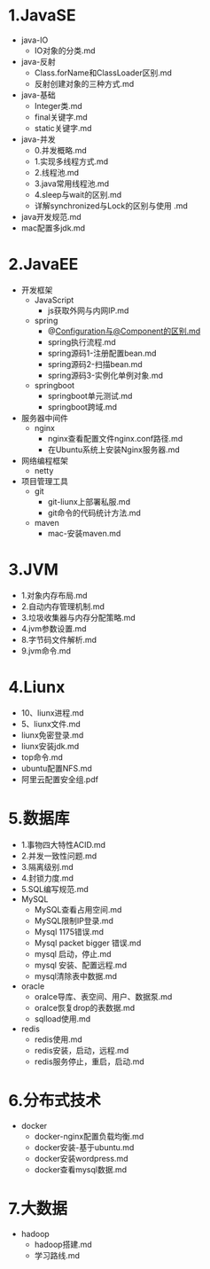 # 1.JavaSE
  - java-IO
     - <a style='text-decoration:none;' href='1.JavaSE/java-IO/IO对象的分类.md'>IO对象的分类.md</a>
  - java-反射
     - <a style='text-decoration:none;' href='1.JavaSE/java-反射/Class.forName和ClassLoader区别.md'>Class.forName和ClassLoader区别.md</a>
     - <a style='text-decoration:none;' href='1.JavaSE/java-反射/反射创建对象的三种方式.md'>反射创建对象的三种方式.md</a>
  - java-基础
     - <a style='text-decoration:none;' href='1.JavaSE/java-基础/Integer类.md'>Integer类.md</a>
     - <a style='text-decoration:none;' href='1.JavaSE/java-基础/final关键字.md'>final关键字.md</a>
     - <a style='text-decoration:none;' href='1.JavaSE/java-基础/static关键字.md'>static关键字.md</a>
  - java-并发
     - <a style='text-decoration:none;' href='1.JavaSE/java-并发/0.并发概略.md'>0.并发概略.md</a>
     - <a style='text-decoration:none;' href='1.JavaSE/java-并发/1.实现多线程方式.md'>1.实现多线程方式.md</a>
     - <a style='text-decoration:none;' href='1.JavaSE/java-并发/2.线程池.md'>2.线程池.md</a>
     - <a style='text-decoration:none;' href='1.JavaSE/java-并发/3.java常用线程池.md'>3.java常用线程池.md</a>
     - <a style='text-decoration:none;' href='1.JavaSE/java-并发/4.sleep与wait的区别.md'>4.sleep与wait的区别.md</a>
     - <a style='text-decoration:none;' href='1.JavaSE/java-并发/详解synchronized与Lock的区别与使用 .md'>详解synchronized与Lock的区别与使用 .md</a>
   - <a style='text-decoration:none;' href='1.JavaSE/java开发规范.md'>java开发规范.md</a>
   - <a style='text-decoration:none;' href='1.JavaSE/mac配置多jdk.md'>mac配置多jdk.md</a>
# 2.JavaEE
  - 开发框架
    - JavaScript
       - <a style='text-decoration:none;' href='2.JavaEE/开发框架/JavaScript/js获取外网与内网IP.md'>js获取外网与内网IP.md</a>
    - spring
       - <a style='text-decoration:none;' href='2.JavaEE/开发框架/spring/@Configuration与@Component的区别.md'>@Configuration与@Component的区别.md</a>
       - <a style='text-decoration:none;' href='2.JavaEE/开发框架/spring/spring执行流程.md'>spring执行流程.md</a>
       - <a style='text-decoration:none;' href='2.JavaEE/开发框架/spring/spring源码1-注册配置bean.md'>spring源码1-注册配置bean.md</a>
       - <a style='text-decoration:none;' href='2.JavaEE/开发框架/spring/spring源码2-扫描bean.md'>spring源码2-扫描bean.md</a>
       - <a style='text-decoration:none;' href='2.JavaEE/开发框架/spring/spring源码3-实例化单例对象.md'>spring源码3-实例化单例对象.md</a>
    - springboot
       - <a style='text-decoration:none;' href='2.JavaEE/开发框架/springboot/springboot单元测试.md'>springboot单元测试.md</a>
       - <a style='text-decoration:none;' href='2.JavaEE/开发框架/springboot/springboot跨域.md'>springboot跨域.md</a>
  - 服务器中间件
    - nginx
       - <a style='text-decoration:none;' href='2.JavaEE/服务器中间件/nginx/nginx查看配置文件nginx.conf路径.md'>nginx查看配置文件nginx.conf路径.md</a>
       - <a style='text-decoration:none;' href='2.JavaEE/服务器中间件/nginx/在Ubuntu系统上安装Nginx服务器.md'>在Ubuntu系统上安装Nginx服务器.md</a>
  - 网络编程框架
    - netty
  - 项目管理工具
    - git
       - <a style='text-decoration:none;' href='2.JavaEE/项目管理工具/git/git-liunx上部署私服.md'>git-liunx上部署私服.md</a>
       - <a style='text-decoration:none;' href='2.JavaEE/项目管理工具/git/git命令的代码统计方法.md'>git命令的代码统计方法.md</a>
    - maven
       - <a style='text-decoration:none;' href='2.JavaEE/项目管理工具/maven/mac-安装maven.md'>mac-安装maven.md</a>
# 3.JVM
   - <a style='text-decoration:none;' href='3.JVM/1.对象内存布局.md'>1.对象内存布局.md</a>
   - <a style='text-decoration:none;' href='3.JVM/2.自动内存管理机制.md'>2.自动内存管理机制.md</a>
   - <a style='text-decoration:none;' href='3.JVM/3.垃圾收集器与内存分配策略.md'>3.垃圾收集器与内存分配策略.md</a>
   - <a style='text-decoration:none;' href='3.JVM/4.jvm参数设置.md'>4.jvm参数设置.md</a>
   - <a style='text-decoration:none;' href='3.JVM/8.字节码文件解析.md'>8.字节码文件解析.md</a>
   - <a style='text-decoration:none;' href='3.JVM/9.jvm命令.md'>9.jvm命令.md</a>
# 4.Liunx
   - <a style='text-decoration:none;' href='4.Liunx/10、liunx进程.md'>10、liunx进程.md</a>
   - <a style='text-decoration:none;' href='4.Liunx/5、liunx文件.md'>5、liunx文件.md</a>
   - <a style='text-decoration:none;' href='4.Liunx/liunx免密登录.md'>liunx免密登录.md</a>
   - <a style='text-decoration:none;' href='4.Liunx/liunx安装jdk.md'>liunx安装jdk.md</a>
   - <a style='text-decoration:none;' href='4.Liunx/top命令.md'>top命令.md</a>
   - <a style='text-decoration:none;' href='4.Liunx/ubuntu配置NFS.md'>ubuntu配置NFS.md</a>
   - <a style='text-decoration:none;' href='4.Liunx/阿里云配置安全组.pdf'>阿里云配置安全组.pdf</a>
# 5.数据库
   - <a style='text-decoration:none;' href='5.数据库/1.事物四大特性ACID.md'>1.事物四大特性ACID.md</a>
   - <a style='text-decoration:none;' href='5.数据库/2.并发一致性问题.md'>2.并发一致性问题.md</a>
   - <a style='text-decoration:none;' href='5.数据库/3.隔离级别.md'>3.隔离级别.md</a>
   - <a style='text-decoration:none;' href='5.数据库/4.封锁力度.md'>4.封锁力度.md</a>
   - <a style='text-decoration:none;' href='5.数据库/5.SQL编写规范.md'>5.SQL编写规范.md</a>
  - MySQL
     - <a style='text-decoration:none;' href='5.数据库/MySQL/MySQL查看占用空间.md'>MySQL查看占用空间.md</a>
     - <a style='text-decoration:none;' href='5.数据库/MySQL/MySQL限制IP登录.md'>MySQL限制IP登录.md</a>
     - <a style='text-decoration:none;' href='5.数据库/MySQL/Mysql 1175错误.md'>Mysql 1175错误.md</a>
     - <a style='text-decoration:none;' href='5.数据库/MySQL/Mysql packet bigger 错误.md'>Mysql packet bigger 错误.md</a>
     - <a style='text-decoration:none;' href='5.数据库/MySQL/mysql 启动，停止.md'>mysql 启动，停止.md</a>
     - <a style='text-decoration:none;' href='5.数据库/MySQL/mysql 安装、配置远程.md'>mysql 安装、配置远程.md</a>
     - <a style='text-decoration:none;' href='5.数据库/MySQL/mysql清除表中数据.md'>mysql清除表中数据.md</a>
  - oracle
     - <a style='text-decoration:none;' href='5.数据库/oracle/oralce导库、表空间、用户、数据泵.md'>oralce导库、表空间、用户、数据泵.md</a>
     - <a style='text-decoration:none;' href='5.数据库/oracle/oralce恢复drop的表数据.md'>oralce恢复drop的表数据.md</a>
     - <a style='text-decoration:none;' href='5.数据库/oracle/sqlload使用.md'>sqlload使用.md</a>
  - redis
     - <a style='text-decoration:none;' href='5.数据库/redis/redis使用.md'>redis使用.md</a>
     - <a style='text-decoration:none;' href='5.数据库/redis/redis安装，启动，远程.md'>redis安装，启动，远程.md</a>
     - <a style='text-decoration:none;' href='5.数据库/redis/redis服务停止，重启，启动.md'>redis服务停止，重启，启动.md</a>
# 6.分布式技术
  - docker
     - <a style='text-decoration:none;' href='6.分布式技术/docker/docker-nginx配置负载均衡.md'>docker-nginx配置负载均衡.md</a>
     - <a style='text-decoration:none;' href='6.分布式技术/docker/docker安装-基于ubuntu.md'>docker安装-基于ubuntu.md</a>
     - <a style='text-decoration:none;' href='6.分布式技术/docker/docker安装wordpress.md'>docker安装wordpress.md</a>
     - <a style='text-decoration:none;' href='6.分布式技术/docker/docker查看mysql数据.md'>docker查看mysql数据.md</a>
# 7.大数据
  - hadoop
     - <a style='text-decoration:none;' href='7.大数据/hadoop/hadoop搭建.md'>hadoop搭建.md</a>
     - <a style='text-decoration:none;' href='7.大数据/hadoop/学习路线.md'>学习路线.md</a>
